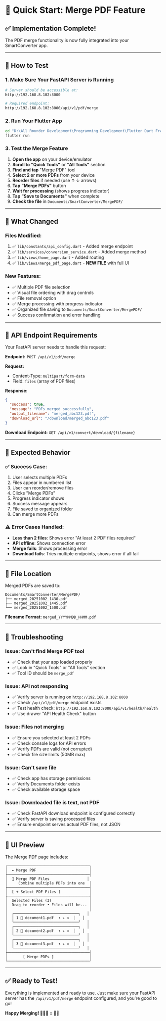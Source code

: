 # 🚀 Quick Start: Merge PDF Feature

## ✅ **Implementation Complete!**

The PDF merge functionality is now fully integrated into your SmartConverter app.

---

## 📱 **How to Test**

### **1. Make Sure Your FastAPI Server is Running**
```bash
# Server should be accessible at:
http://192.168.8.102:8000

# Required endpoint:
http://192.168.8.102:8000/api/v1/pdf/merge
```

### **2. Run Your Flutter App**
```bash
cd "D:\All Rounder Development\Programming Development\Flutter Dart Framework\Flutter Projects\smartconverter"
flutter run
```

### **3. Test the Merge Feature**
1. **Open the app** on your device/emulator
2. **Scroll to "Quick Tools"** or **"All Tools"** section
3. **Find and tap** "Merge PDF" tool
4. **Select 2 or more PDFs** from your device
5. **Reorder files** if needed (use ↑ ↓ arrows)
6. **Tap "Merge PDFs"** button
7. **Wait for processing** (shows progress indicator)
8. **Tap "Save to Documents"** when complete
9. **Check the file** in `Documents/SmartConverter/MergePDF/`

---

## 🔧 **What Changed**

### **Files Modified:**
1. ✅ `lib/constants/api_config.dart` - Added merge endpoint
2. ✅ `lib/services/conversion_service.dart` - Added merge method
3. ✅ `lib/views/home_page.dart` - Added routing
4. ✅ `lib/views/merge_pdf_page.dart` - **NEW FILE** with full UI

### **New Features:**
- ✅ Multiple PDF file selection
- ✅ Visual file ordering with drag controls
- ✅ File removal option
- ✅ Merge processing with progress indicator
- ✅ Organized file saving to `Documents/SmartConverter/MergePDF/`
- ✅ Success confirmation and error handling

---

## 📡 **API Endpoint Requirements**

Your FastAPI server needs to handle this request:

**Endpoint:** `POST /api/v1/pdf/merge`

**Request:**
- Content-Type: `multipart/form-data`
- Field: `files` (array of PDF files)

**Response:**
```json
{
  "success": true,
  "message": "PDFs merged successfully",
  "output_filename": "merged_abc123.pdf",
  "download_url": "/download/merged_abc123.pdf"
}
```

**Download Endpoint:** `GET /api/v1/convert/download/{filename}`

---

## 🎯 **Expected Behavior**

### **✅ Success Case:**
1. User selects multiple PDFs
2. Files appear in numbered list
3. User can reorder/remove files
4. Clicks "Merge PDFs"
5. Progress indicator shows
6. Success message appears
7. File saved to organized folder
8. Can merge more PDFs

### **⚠️ Error Cases Handled:**
- **Less than 2 files**: Shows error "At least 2 PDF files required"
- **API offline**: Shows connection error
- **Merge fails**: Shows processing error
- **Download fails**: Tries multiple endpoints, shows error if all fail

---

## 📁 **File Location**

Merged PDFs are saved to:
```
Documents/SmartConverter/MergePDF/
├── merged_20251002_1430.pdf
├── merged_20251002_1445.pdf
└── merged_20251002_1500.pdf
```

**Filename Format:** `merged_YYYYMMDD_HHMM.pdf`

---

## 🐛 **Troubleshooting**

### **Issue: Can't find Merge PDF tool**
- ✅ Check that your app loaded properly
- ✅ Look in "Quick Tools" or "All Tools" section
- ✅ Tool ID should be `merge_pdf`

### **Issue: API not responding**
- ✅ Verify server is running on `http://192.168.8.102:8000`
- ✅ Check `/api/v1/pdf/merge` endpoint exists
- ✅ Test health check: `http://192.168.8.102:8000/api/v1/health/health`
- ✅ Use drawer "API Health Check" button

### **Issue: Files not merging**
- ✅ Ensure you selected at least 2 PDFs
- ✅ Check console logs for API errors
- ✅ Verify PDFs are valid (not corrupted)
- ✅ Check file size limits (50MB max)

### **Issue: Can't save file**
- ✅ Check app has storage permissions
- ✅ Verify Documents folder exists
- ✅ Check available storage space

### **Issue: Downloaded file is text, not PDF**
- ✅ Check FastAPI download endpoint is configured correctly
- ✅ Verify server is saving processed files
- ✅ Ensure endpoint serves actual PDF files, not JSON

---

## 🎨 **UI Preview**

The Merge PDF page includes:

```
┌─────────────────────────────────────┐
│  ← Merge PDF                        │
├─────────────────────────────────────┤
│  📄 Merge PDF Files                 │
│     Combine multiple PDFs into one  │
├─────────────────────────────────────┤
│  [ + Select PDF Files ]             │
├─────────────────────────────────────┤
│  Selected Files (3)                 │
│  Drag to reorder • Files will be... │
│                                     │
│  ┌─────────────────────────────┐   │
│  │ 1 📄 document1.pdf  ↑ ↓ ✕  │   │
│  └─────────────────────────────┘   │
│  ┌─────────────────────────────┐   │
│  │ 2 📄 document2.pdf  ↑ ↓ ✕  │   │
│  └─────────────────────────────┘   │
│  ┌─────────────────────────────┐   │
│  │ 3 📄 document3.pdf  ↑ ↓ ✕  │   │
│  └─────────────────────────────┘   │
├─────────────────────────────────────┤
│       [ Merge PDFs ]                │
└─────────────────────────────────────┘
```

---

## ✅ **Ready to Test!**

Everything is implemented and ready to use. Just make sure your FastAPI server has the `/api/v1/pdf/merge` endpoint configured, and you're good to go!

**Happy Merging! 📄➕📄 = 📄✨**

